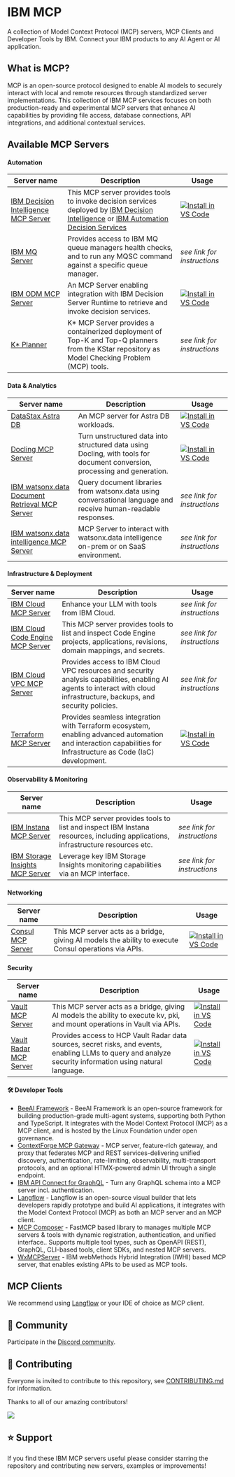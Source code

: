 # IBM MCP

A collection of Model Context Protocol (MCP) servers, MCP Clients and Developer Tools by IBM. Connect your IBM products to any AI Agent or AI application.

## What is MCP?

MCP is an open-source protocol designed to enable AI models to securely interact with local and remote resources through standardized server implementations. This collection of IBM MCP services focuses on both production-ready and experimental MCP servers that enhance AI capabilities by providing file access, database connections, API integrations, and additional contextual services.

## Available MCP Servers

#### Automation

| Server name | Description | Usage |
|---|---|---|
| [IBM Decision Intelligence MCP Server](https://github.com/DecisionsDev/decision-intelligence-mcp-server) | This MCP server provides tools to invoke decision services deployed by [IBM Decision Intelligence](https://www.ibm.com/products/decision-intelligence) or [IBM Automation Decision Services](https://www.ibm.com/products/automation-decision-services) | [![Install in VS Code](https://img.shields.io/badge/VS_Code-Install-0098FF?style=plastic&logo=visualstudiocode&logoColor=ffffff)](https://insiders.vscode.dev/redirect?url=vscode:mcp/install?%7B%22name%22%3A%22ibm-decision-intelligence-mcp-server%22%2C%22type%22%3A%22stdio%22%2C%22command%22%3A%22npx%22%2C%22args%22%3A%5B%22-y%22%2C%22di-mcp-server%22%5D%2C%22env%22%3A%7B%22APIKEY%22%3A%22%3CAPIKEY%3E%22%2C%22URL%22%3A%22https%3A%2F%2F%3CTENANT_NAME%3E.decision-prod-us-south.decision.saas.ibm.com%2Fads%2Fruntime%2Fapi%2Fv1%22%7D%7D)
| [IBM MQ Server](https://github.com/ibm-messaging/mq-mcp-server) | Provides access to IBM MQ queue managers health checks, and to run any MQSC command against a specific queue manager. | *see link for instructions* |
| [IBM ODM MCP Server](https://github.com/DecisionsDev/decision-mcp-server) | An MCP Server enabling integration with IBM Decision Server Runtime to retrieve and invoke decision services. | [![Install in VS Code](https://img.shields.io/badge/VS_Code-Install-0098FF?style=plastic&logo=visualstudiocode&logoColor=ffffff)](https://insiders.vscode.dev/redirect?url=vscode:mcp/install?%7B%22name%22%3A%22ibm-odm-mcp-server%22%2C%22type%22%3A%22stdio%22%2C%22command%22%3A%22uvx%22%2C%22args%22%3A%5B%22--from%22%2C%22git%2Bhttps%3A%2F%2Fgithub.com%2FDecisionsDev%2Fdecision-mcp-server%22%2C%22decision-mcp-server%22%5D%7D) |
| [K* Planner](https://github.com/IBM/kstar/tree/main/mcp) | K* MCP Server provides a containerized deployment of Top-K and Top-Q planners from the KStar repository as Model Checking Problem (MCP) tools. | *see link for instructions* |

#### Data & Analytics

| Server name | Description | Usage |
|---|---|---|
| [DataStax Astra DB](https://github.com/datastax/astra-db-mcp) | An MCP server for Astra DB workloads. | [![Install in VS Code](https://img.shields.io/badge/VS_Code-Install-0098FF?style=plastic&logo=visualstudiocode&logoColor=ffffff)](https://insiders.vscode.dev/redirect?url=vscode:mcp/install?%7B%22name%22%3A%22astra-db-mcp%22%2C%22type%22%3A%22stdio%22%2C%22command%22%3A%22npx%22%2C%22args%22%3A%5B%22-y%22%2C%22%40datastax%2Fastra-db-mcp-server%22%5D%2C%22env%22%3A%7B%22ASTRA_DB_APPLICATION_TOKEN%22%3A%22your_astra_db_token%22%2C%22ASTRA_DB_API_ENDPOINT%22%3A%22your_astra_db_endpoint%22%7D%7D) |
| [Docling MCP Server](https://github.com/docling-project/docling-mcp) | Turn unstructured data into structured data using Docling, with tools for document conversion, processing and generation. | [![Install in VS Code](https://img.shields.io/badge/VS_Code-Install-0098FF?style=plastic&logo=visualstudiocode&logoColor=ffffff)](https://insiders.vscode.dev/redirect?url=vscode:mcp/install?%7B%22name%22%3A%22docling-mcp-server%22%2C%22type%22%3A%22stdio%22%2C%22command%22%3A%22uvx%22%2C%22args%22%3A%5B%22--from%3Ddocling-mcp%22%2C%22docling-mcp-server%22%5D%7D) |
| [IBM watsonx.data Document Retrieval MCP Server](https://github.com/IBM/ibm-watsonxdata-dl-retrieval-mcp-server) | Query document libraries from watsonx.data using conversational language and receive human-readable responses. | *see link for instructions* |
| [IBM watsonx.data intelligence MCP Server](https://github.com/IBM/data-intelligence-mcp-server) | MCP Server to interact with watsonx.data intelligence on-prem or on SaaS environment. | *see link for instructions* |
  
#### Infrastructure & Deployment

| Server name | Description | Usage |
|---|---|---|
| [IBM Cloud MCP Server](https://ibm-cloud.github.io/mcp/) | Enhance your LLM with tools from IBM Cloud. | *see link for instructions* |
| [IBM Cloud Code Engine MCP Server](https://github.com/greyhoundforty/code-engine-mcp) | This MCP server provides tools to list and inspect Code Engine projects, applications, revisions, domain mappings, and secrets. | *see link for instructions* |
| [IBM Cloud VPC MCP Server](https://github.com/greyhoundforty/ibmcloud-vpc-mcp) | Provides access to IBM Cloud VPC resources and security analysis capabilities, enabling AI agents to interact with cloud infrastructure, backups, and security policies. | *see link for instructions* |
| [Terraform MCP Server](https://github.com/hashicorp/terraform-mcp-server) | Provides seamless integration with Terraform ecosystem, enabling advanced automation and interaction capabilities for Infrastructure as Code (IaC) development. | [![Install in VS Code](https://img.shields.io/badge/VS_Code-Install-0098FF?style=plastic&logo=visualstudiocode&logoColor=ffffff)](https://insiders.vscode.dev/redirect?url=vscode:mcp/install?%7B%22name%22%3A%22terraform-mcp-server%22%2C%22type%22%3A%22stdio%22%2C%22command%22%3A%22docker%22%2C%22args%22%3A%5B%22run%22%2C%22-i%22%2C%22--rm%22%2C%22hashicorp%2Fterraform-mcp-server%22%5D%7D) |

#### Observability & Monitoring

| Server name | Description | Usage |
|---|---|---|
| [IBM Instana MCP Server](https://github.com/instana/mcp-instana) | This MCP server provides tools to list and inspect IBM Instana resources, including applications, infrastructure resources etc. | *see link for instructions* |
| [IBM Storage Insights MCP Server](https://github.com/IBM/ibm-storageinsights-mcpserver) | Leverage key IBM Storage Insights monitoring capabilities via an MCP interface. | *see link for instructions* |

#### Networking


| Server name | Description | Usage |
|---|---|---|
| [Consul MCP Server](https://hub.docker.com/r/hashicorp/consul-mcp-server) |This MCP server acts as a bridge, giving AI models the ability to execute Consul operations via APIs. | [![Install in VS Code](https://img.shields.io/badge/VS_Code-Install-0098FF?style=plastic&logo=visualstudiocode&logoColor=ffffff)](vscode:mcp/install?%7B%22name%22%3A%22consul%22%2C%22type%22%3A%22stdio%22%2C%22command%22%3A%22docker%22%2C%22args%22%3A%5B%22run%22%2C%22-i%22%2C%22--rm%22%2C%22-e%22%2C%22CONSUL_HTTP_ADDR%3Dhttp%3A%2F%2Fhost.docker.internal%3A8500%22%2C%22-e%22%2C%22CONSUL_HTTP_TOKEN%3D%24%7BCONSUL_DC1_TOKEN%7D%22%2C%22hashicorp%2Fconsul-mcp-server%22%5D%7D) |

#### Security

| Server name | Description | Usage |
|---|---|---|
| [Vault MCP Server](https://developer.hashicorp.com/hcp/docs/vault-radar/mcp-server/overview) |This MCP server acts as a bridge, giving AI models the ability to execute kv, pki, and mount operations in Vault via APIs. | [![Install in VS Code](https://img.shields.io/badge/VS_Code-Install-0098FF?style=plastic&logo=visualstudiocode&logoColor=ffffff)](vscode:mcp/install?%7B%22name%22%3A%22vault-mcp-server%22%2C%22type%22%3A%22stdio%22%2C%22command%22%3A%22docker%22%2C%22args%22%3A%5B%22run%22%2C%22--rm%22%2C%22-i%22%2C%22-e%22%2C%22VAULT_ADDR%3D%3CVault%20Address%3E%22%2C%22-e%22%2C%22VAULT_TOKEN%3D%3CVault%20Token%3E%22%2C%22-e%22%2C%22VAULT_NAMESPACE%3D%3CVault%20Namespace%3E%22%2C%22hashicorp%2Fvault-mcp-server%22%5D%7D) |
| [Vault Radar MCP Server](https://developer.hashicorp.com/hcp/docs/vault-radar/mcp-server/overview) |Provides access to HCP Vault Radar data sources, secret risks, and events, enabling LLMs to query and analyze security information using natural language. | [![Install in VS Code](https://img.shields.io/badge/VS_Code-Install-0098FF?style=plastic&logo=visualstudiocode&logoColor=ffffff)](https://insiders.vscode.dev/redirect?url=vscode:mcp/install?%7B%22name%22%3A%22vault-radar%22%2C%22type%22%3A%22stdio%22%2C%22command%22%3A%22docker%22%2C%22args%22%3A%5B%22run%22%2C%22--rm%22%2C%22-i%22%2C%22-e%22%2C%22HCP_PROJECT_ID%3D%3CHCP%20Project%20ID%3E%22%2C%22-e%22%2C%22HCP_CLIENT_ID%3D%3CHCP%20Service%20Principal%20Client%20ID%3E%22%2C%22-e%22%2C%22HCP_CLIENT_SECRET%3D%3CHCP%20Service%20Principal%20Client%20Secret%3E%22%2C%22hashicorp%2Fvault-radar-mcp-server%3A%3Ctag%3E%22%5D%7D) |

#### 🛠️ Developer Tools

- [BeeAI Framework](https://framework.beeai.dev/integrations/mcp) - BeeAI Framework is an open-source framework for building production-grade multi-agent systems, supporting both Python and TypeScript. It integrates with the Model Context Protocol (MCP) as a MCP client, and is hosted by the Linux Foundation under open governance.
- [ContextForge MCP Gateway](https://github.com/IBM/mcp-context-forge) - MCP server, feature-rich gateway, and proxy that federates MCP and REST services-delivering unified discovery, authentication, rate-limiting, observability, multi-transport protocols, and an optional HTMX-powered admin UI through a single endpoint.
- [IBM API Connect for GraphQL](https://www.ibm.com/docs/en/api-connect-graphql/saas?topic=directives-directive-tool) - Turn any GraphQL schema into a MCP server incl. authentication.
- [Langflow](https://github.com/langflow-ai/langflow) - Langflow is an open-source visual builder that lets developers rapidly prototype and build AI applications, it integrates with the Model Context Protocol (MCP) as both an MCP server and an MCP client.
- [MCP Composer](https://pypi.org/project/mcp-composer/) - FastMCP based library to manages multiple MCP servers & tools with dynamic registration, authentication, and unified interface.. Supports multiple tool types, such as OpenAPI (REST), GraphQL, CLI-based tools, client SDKs, and nested MCP servers.
- [WxMCPServer](https://github.com/IBM/WxMCPServer) - IBM webMethods Hybrid Integration (IWHI) based MCP server, that enables existing APIs to be used as MCP tools.

## MCP Clients

We recommend using [Langflow](https://github.com/langflow-ai/langflow) or your IDE of choice as MCP client.

## 💬 Community

Participate in the [Discord community](https://discord.com/invite/NzCQQWm7Xs).

## 🤝 Contributing

Everyone is invited to contribute to this repository, see [CONTRIBUTING.md](./CONTRIBUTING.md) for information.

Thanks to all of our amazing contributors!

<a href="https://github.com/ibm/mcp/graphs/contributors">
  <img src="https://contrib.rocks/image?repo=ibm/mcp" />
</a>

## ⭐ Support

If you find these IBM MCP servers useful please consider starring the repository and contributing new servers, examples or improvements!
